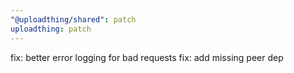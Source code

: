 ```yaml
---
"@uploadthing/shared": patch
uploadthing: patch
---
```


fix: better error logging for bad requests
fix: add missing peer dep

